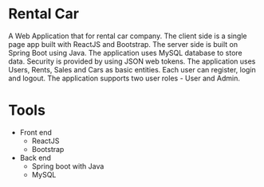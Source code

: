 # Rental Car
A Web Application that for rental car company. The client side is a single page app built with ReactJS and Bootstrap. The server side is built on Spring Boot using Java. The application uses MySQL database to store data. Security is provided by using JSON web tokens. The application uses Users, Rents, Sales and Cars as basic entities. Each user can register, login and logout. The application supports two user roles - User and Admin.

# Tools
- Front end
  - ReactJS
  - Bootstrap
- Back end
  - Spring boot with Java
  - MySQL
